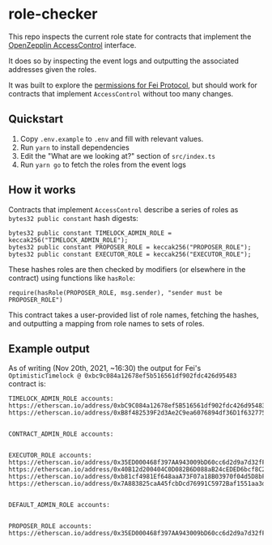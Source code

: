 # role-checker

This repo inspects the current role state for contracts that implement the [OpenZepplin AccessControl](https://docs.openzeppelin.com/contracts/3.x/api/access#AccessControl) interface.

It does so by inspecting the event logs and outputting the associated addresses given the roles.

It was built to explore the [permissions for Fei Protocol](https://docs.fei.money/developer/contract-docs/permissions), but should work for contracts that implement `AccessControl` without too many changes.

## Quickstart

1. Copy `.env.example` to `.env` and fill with relevant values.
2. Run `yarn` to install dependencies
3. Edit the "What are we looking at?" section of `src/index.ts`
4. Run `yarn go` to fetch the roles from the event logs

## How it works

Contracts that implement `AccessControl` describe a series of roles as `bytes32 public constant` hash digests:

    bytes32 public constant TIMELOCK_ADMIN_ROLE = keccak256("TIMELOCK_ADMIN_ROLE");
    bytes32 public constant PROPOSER_ROLE = keccak256("PROPOSER_ROLE");
    bytes32 public constant EXECUTOR_ROLE = keccak256("EXECUTOR_ROLE");

These hashes roles are then checked by modifiers (or elsewhere in the contract) using functions like `hasRole`:

    require(hasRole(PROPOSER_ROLE, msg.sender), "sender must be PROPOSER_ROLE")

This contract takes a user-provided list of role names, fetching the hashes, and outputting a mapping from role names to sets of roles.

## Example output

As of writing (Nov 20th, 2021, ~16:30) the output for Fei's `OptimisticTimelock @ 0xbc9c084a12678ef5b516561df902fdc426d95483` contract is:

    TIMELOCK_ADMIN_ROLE accounts:
    https://etherscan.io/address/0xbC9C084a12678ef5B516561df902fdc426d95483
    https://etherscan.io/address/0xB8f482539F2d3Ae2C9ea6076894df36D1f632775


    CONTRACT_ADMIN_ROLE accounts:


    EXECUTOR_ROLE accounts:
    https://etherscan.io/address/0x35ED000468f397AA943009bD60cc6d2d9a7d32fF
    https://etherscan.io/address/0x40B12d200404C0D082B6D088aB24cEDED6bcf8C2
    https://etherscan.io/address/0xb81cf4981Ef648aaA73F07a18B03970f04d5D8bF
    https://etherscan.io/address/0x7A883825caA45fcbDcd76991C5972Baf1551aa3d


    DEFAULT_ADMIN_ROLE accounts:


    PROPOSER_ROLE accounts:
    https://etherscan.io/address/0x35ED000468f397AA943009bD60cc6d2d9a7d32fF
